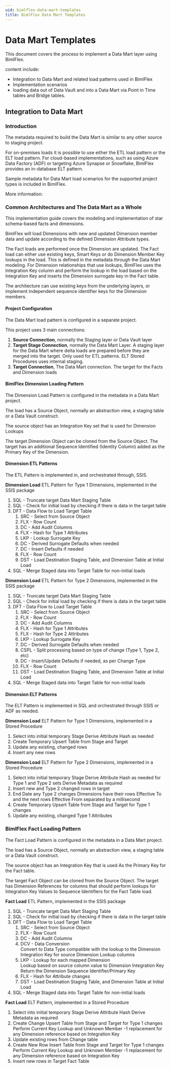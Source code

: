 ```yaml
---
uid: bimlflex-data-mart-templates
title: BimlFlex Data Mart Templates
---
```

# Data Mart Templates

This document covers the process to implement a Data Mart layer using BimlFlex.

content include:

* Integration to Data Mart and related load patterns used in BimlFlex
* Implementation scenarios
* loading data out of Data Vault and into a Data Mart via Point in Time tables and Bridge tables.

## Integration to Data Mart

### Introduction

The metadata required to build the Data Mart is similar to any other source to staging project.

For on-premises loads it is possible to use either the ETL load pattern or the ELT load pattern. For cloud-based implementations, such as using Azure Data Factory (ADF) or targeting Azure Synapse or Snowflake, BimlFlex provides an in-database ELT pattern.

Sample metadata for Data Mart load scenarios for the supported project types is included in BimlFlex.

More information: [](xref:bimlflex-getting-started-sample-metadata)

### Common Architectures and The Data Mart as a Whole

This implementation guide covers the modeling and implementation of star schema-based facts and dimensions.

BimlFlex will load Dimensions with new and updated Dimension member data and update according to the defined Dimension Attribute types.

The Fact loads are performed once the Dimension are updated. The Fact load can either use existing keys, Smart Keys or do Dimension Member Key lookups in the load. This is defined in the metadata through the Data Mart modeling. For Dimension relationships that use lookups, BimlFlex uses the Integration Key column and perform the lookup in the load based on the Integration Key and inserts the Dimension surrogate key in the Fact table.

The architecture can use existing keys from the underlying layers, or implement independent sequence identifier keys for the Dimension members.

#### Project Configuration

The Data Mart load pattern is configured in a separate project.

This project uses 3 main connections:

1. **Source Connection**, normally the Staging layer or Data Vault layer
1. **Target Stage Connection**, normally the Data Mart Layer. A staging layer for the Data Mart where delta loads are prepared before they are merged into the target. Only used for ETL patterns. ELT Stored Procedures uses internal staging.
1. **Target Connection**, The Data Mart connection. The target for the Facts and Dimension loads

#### BimlFlex Dimension Loading Pattern

The Dimension Load Pattern is configured in the metadata in a Data Mart project.

The load has a Source Object, normally an abstraction view, a staging table or a Data Vault construct.

The source object has an Integration Key set that is used for Dimension Lookups

The target Dimension Object can be cloned from the Source Object. The target has an additional Sequence Identified (Identity Column) added as the Primary Key of the Dimension.

#### Dimension ETL Patterns

The ETL Pattern is implemented in, and orchestrated through, SSIS.

**Dimension Load** ETL Pattern for Type 1 Dimensions, implemented in the SSIS package

1. SQL - Truncate target Data Mart Staging Table
1. SQL - Check for initial load by checking if there is data in the target table
1. DFT - Data Flow to Load Target Table
    1. SRC - Select from Source Object
    1. FLX - Row Count
    1. DC - Add Audit Columns
    1. FLX - Hash for Type 1 Attributes
    1. LKP - Lookup Surrogate Key
    1. DC - Derived Surrogate Defaults when needed
    1. DC - Insert Defaults if needed
    1. FLX - Row Count
    1. DST - Load Destination Staging Table, and Dimension Table at Initial Load
1. SQL - Merge Staged data into Target Table for non-initial loads

**Dimension Load** ETL Pattern for Type 2 Dimensions, implemented in the SSIS package

1. SQL - Truncate target Data Mart Staging Table
1. SQL - Check for initial load by checking if there is data in the target table
1. DFT - Data Flow to Load Target Table
    1. SRC - Select from Source Object
    1. FLX - Row Count
    1. DC - Add Audit Columns
    1. FLX - Hash for Type 1 Attributes
    1. FLX - Hash for Type 2 Attributes
    1. LKP - Lookup Surrogate Key
    1. DC - Derived Surrogate Defaults when needed
    1. CSPL - Split processing based on type of change (Type 1, Type 2, etc)
    1. DC - Insert/Update Defaults if needed, as per Change Type
    1. FLX - Row Count
    1. DST - Load Destination Staging Table, and Dimension Table at Initial Load
1. SQL - Merge Staged data into Target Table for non-initial loads

#### Dimension ELT Patterns

The ELT Pattern is implemented in SQL and orchestrated through SSIS or ADF as needed.

**Dimension Load** ELT Pattern for Type 1 Dimensions, implemented in a Stored Procedure

1. Select into initial temporary Stage
    Derive Attribute Hash as needed
1. Create Temporary Upsert Table from Stage and Target
1. Update any existing, changed rows
1. Insert any new rows

**Dimension Load** ELT Pattern for Type 2 Dimensions, implemented in a Stored Procedure

1. Select into initial temporary Stage
    Derive Attribute Hash as needed for Type 1 and Type 2 sets
    Derive Metadata as required
1. Insert new and Type 2 changed rows in target
1. End Date any Type 2 changes
    Dimensions have their rows Effective To and the next rows Effective From separated by a millisecond
1. Create Temporary Upsert Table from Stage and Target for Type 1 changes
1. Update any existing, changed Type 1 Attributes

### BimlFlex Fact Loading Pattern

The Fact Load Pattern is configured in the metadata in a Data Mart project.

The load has a Source Object, normally an abstraction view, a staging table or a Data Vault construct.

The source object has an Integration Key that is used As the Primary Key for the Fact table.

The target Fact Object can be cloned from the Source Object. The target has Dimension References for columns that should perform lookups for Integration Key Values to Sequence Identifiers for the Fact Table load.

**Fact Load** ETL Pattern, implemented in the SSIS package

1. SQL - Truncate target Data Mart Staging Table
1. SQL - Check for initial load by checking if there is data in the target table
1. DFT - Data Flow to Load Target Table
    1. SRC - Select from Source Object
    1. FLX - Row Count
    1. DC - Add Audit Columns
    1. DCV - Data Conversion  
        Convert to Data Type compatible with the lookup to the Dimension Integration Key for source Dimension Lookup columns
    1. LKP - Lookup for each mapped Dimension  
        Lookup based on source column value to Dimension Integration Key
        Return the Dimension Sequence Identifier/Primary Key
    1. FLX - Hash for Attribute changes
    1. DST - Load Destination Staging Table, and Dimension Table at Initial Load
1. SQL - Merge Staged data into Target Table for non-initial loads

**Fact Load** ELT Pattern, implemented in a Stored Procedure

1. Select into initial temporary Stage
    Derive Attribute Hash
    Derive Metadata as required
1. Create Change Upsert Table from Stage and Target for Type 1 changes
    Perform Current Key Lookup and Unknown Member -1 replacement for any Dimension reference based on Integration Key
1. Update existing rows from Change table
1. Create New Row Insert Table from Stage and Target for Type 1 changes
    Perform Current Key Lookup and Unknown Member -1 replacement for any Dimension reference based on Integration Key
1. Insert new rows in Target Fact Table
